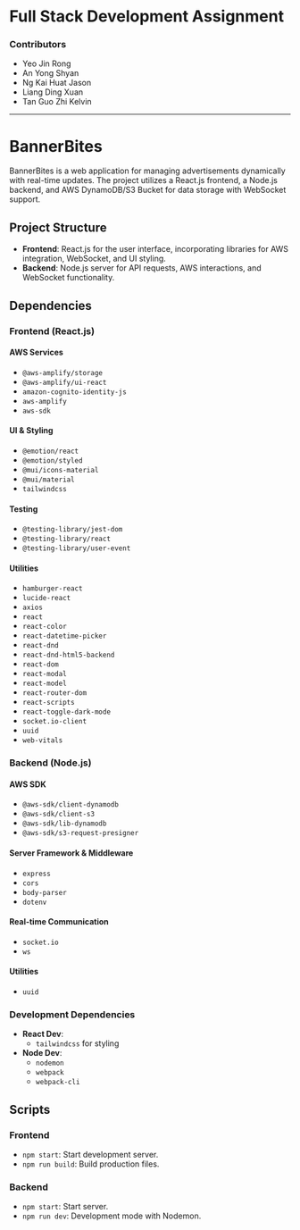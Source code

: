 # Full Stack Development Assignment

### Contributors

- Yeo Jin Rong
- An Yong Shyan
- Ng Kai Huat Jason
- Liang Ding Xuan
- Tan Guo Zhi Kelvin

---

# BannerBites

BannerBites is a web application for managing advertisements dynamically with real-time updates. The project utilizes a React.js frontend, a Node.js backend, and AWS DynamoDB/S3 Bucket for data storage with WebSocket support.

## Project Structure

- **Frontend**: React.js for the user interface, incorporating libraries for AWS integration, WebSocket, and UI styling.
- **Backend**: Node.js server for API requests, AWS interactions, and WebSocket functionality.

## Dependencies

### Frontend (React.js)

#### AWS Services

- `@aws-amplify/storage`
- `@aws-amplify/ui-react`
- `amazon-cognito-identity-js`
- `aws-amplify`
- `aws-sdk`

#### UI & Styling

- `@emotion/react`
- `@emotion/styled`
- `@mui/icons-material`
- `@mui/material`
- `tailwindcss`

#### Testing

- `@testing-library/jest-dom`
- `@testing-library/react`
- `@testing-library/user-event`

#### Utilities

- `hamburger-react`
- `lucide-react`
- `axios`
- `react`
- `react-color`
- `react-datetime-picker`
- `react-dnd`
- `react-dnd-html5-backend`
- `react-dom`
- `react-modal`
- `react-model`
- `react-router-dom`
- `react-scripts`
- `react-toggle-dark-mode`
- `socket.io-client`
- `uuid`
- `web-vitals`

### Backend (Node.js)

#### AWS SDK

- `@aws-sdk/client-dynamodb`
- `@aws-sdk/client-s3`
- `@aws-sdk/lib-dynamodb`
- `@aws-sdk/s3-request-presigner`

#### Server Framework & Middleware

- `express`
- `cors`
- `body-parser`
- `dotenv`

#### Real-time Communication

- `socket.io`
- `ws`

#### Utilities

- `uuid`

### Development Dependencies

- **React Dev**:
  - `tailwindcss` for styling
- **Node Dev**:
  - `nodemon`
  - `webpack`
  - `webpack-cli`

## Scripts

### Frontend

- `npm start`: Start development server.
- `npm run build`: Build production files.

### Backend

- `npm start`: Start server.
- `npm run dev`: Development mode with Nodemon.
